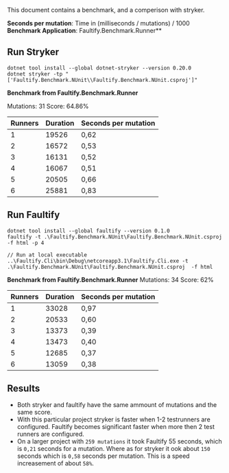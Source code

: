 This document contains a benchmark, and a comperison with stryker. 

**Seconds per mutation**: Time in (milliseconds / mutations) / 1000
**Benchmark Application**: Faultify.Benchmark.Runner**

## Run Stryker

```
dotnet tool install --global dotnet-stryker --version 0.20.0
dotnet stryker -tp "['Faultify.Benchmark.NUnit\\Faultify.Benchmark.NUnit.csproj']"
```

**Benchmark from Faultify.Benchmark.Runner**

Mutations: 31
Score:     64.86%

| Runners | Duration | Seconds per mutation | 
|---------|----------|----------------------|
| 1       |  19526   |       0,62           | 
| 2       |  16572   |       0,53           |
| 3       |  16131   |       0,52           |
| 4       |  16067   |       0,51           |
| 5       |  20505   |       0,66           |
| 6       |  25881   |       0,83           |


## Run Faultify


```
dotnet tool install --global faultify --version 0.1.0
faultify -t .\Faultify.Benchmark.NUnit\Faultify.Benchmark.NUnit.csproj  -f html -p 4

// Run at local executable
..\Faultify.Cli\bin\Debug\netcoreapp3.1\Faultify.Cli.exe -t .\Faultify.Benchmark.NUnit\Faultify.Benchmark.NUnit.csproj  -f html
```

**Benchmark from Faultify.Benchmark.Runner**
Mutations: 34
Score:     62%

| Runners | Duration | Seconds per mutation | 
|---------|----------|----------------------|
| 1       |  33028   |       0,97           | 
| 2       |  20533   |       0,60           |
| 3       |  13373   |       0,39           |
| 4       |  13473   |       0,40           |
| 5       |  12685   |       0,37           |
| 6       |  13059   |       0,38           |

## Results
- Both stryker and faultify have the same ammount of mutations and the same score. 
- With this particular project stryker is faster when 1-2 testrunners are configured. 
  Faultify becomes significant faster when more then 2 test runners are configured.
- On a larger project with `259 mutations` it took Faultify 55 seconds, which is `0,21` seconds for a mutation. Where as for stryker it ook about `150` seconds which is `0,58` seconds per mutation. This is a speed increasement of about `58%`.
